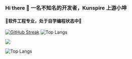 ### Hi there 👋 一名不知名的开发者，Kunspire 上游小坤

#### 🔭软件工程专业，处于自学编程状态中🤔

<!--
**KunspireUp/KunspireUp** is a ✨ _special_ ✨ repository because its `README.md` (this file) appears on your GitHub profile.

Here are some ideas to get you started:

- 🔭 I’m currently working on ...
- 🌱 I’m currently learning ...
- 👯 I’m looking to collaborate on ...
- 🤔 I’m looking for help with ...
- 💬 Ask me about ...
- 📫 How to reach me: ...
- 😄 Pronouns: ...
- ⚡ Fun fact: ...
-->

[![GitHub Streak](https://github-readme-streak-stats.herokuapp.com/?user=KunspireUp)](https://git.io/streak-stats)
![Top Langs](https://github-readme-stats.vercel.app/api/top-langs/?username=KunspireUp\&layout=compact)

![](https://github-readme-stats.vercel.app/api?username=KunspireUp&show_icons=true&theme=transparent)

![Top Langs](https://github-readme-stats.vercel.app/api/top-langs/?username=KunspireUp&layout=compact&theme=tokyonight)





